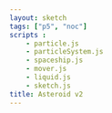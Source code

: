 ```yaml
---
layout: sketch
tags: ["p5", "noc"]
scripts : 
    - particle.js
    - particleSystem.js
    - spaceship.js
    - mover.js
    - liquid.js
    - sketch.js
title: Asteroid v2
---
```


